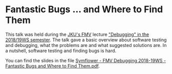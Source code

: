 # Fantastic Bugs ... and Where to Find Them

This talk was held during the [JKU's FMV](http://fmv.jku.at/) lecture ["Debugging" in the 2018/19WS semester](http://fmv.jku.at/dbg/index.html). The talk gave a basic overview about software testing and debugging, what the problems are and what suggested solutions are. In a nutshell, software testing and finding bugs is hard.

You can find the slides in the file [Symflower - FMV Debugging 2018-19WS - Fantastic Bugs and Where to Find Them.pdf](Symflower%20-%20FMV%20Debugging%202018-19WS%20-%20Fantastic%20Bugs%20and%20Where%20to%20Find%20Them.pdf).
